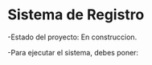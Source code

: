 <h1>Sistema de Registro</h1>

-Estado del proyecto: En construccion.

-Para ejecutar el sistema, debes poner:
